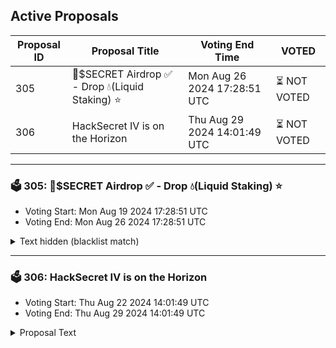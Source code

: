 ## Active Proposals

| Proposal ID | Proposal Title | Voting End Time | VOTED |
|-------------|----------------|-----------------|-------|
| 305 | 💎$SECRET Airdrop ✅ - Drop 💧(Liquid Staking) ⭐ | Mon Aug 26 2024 17:28:51 UTC | ⏳ NOT VOTED |
| 306 | HackSecret IV is on the Horizon | Thu Aug 29 2024 14:01:49 UTC | ⏳ NOT VOTED |

---

### 🗳 305: 💎$SECRET Airdrop ✅ - Drop 💧(Liquid Staking) ⭐
- Voting Start: Mon Aug 19 2024 17:28:51 UTC
- Voting End: Mon Aug 26 2024 17:28:51 UTC

<details>
<summary>Text hidden (blacklist match)</summary>
 
</details>

---

### 🗳 306: HackSecret IV is on the Horizon
- Voting Start: Thu Aug 22 2024 14:01:49 UTC
- Voting End: Thu Aug 29 2024 14:01:49 UTC

<details>
<summary>Proposal Text</summary>
 
The Secret Network Foundation is excited to invite the Secret Network community to engage in the upcoming HackSecret IV, slated for Q3, starting in September. nn Reflecting on the success of this year’s HackSecret 2024 and HackSecret III, which garnered over 70+ innovative submissions and 10+ hackathon winners in total, we’re eager to maintain and amplify this momentum. Our aim is to attract new talent to Secret Network, encouraging development both natively and cross-chain. HackSecret project code also becomes reference material for future Secret developers.nn We have some early interest in this hackathon from a long-time Secret Network community member who is now teaching a university course on Web3 development. He intends to have his entire class of 30+ students participate in this hackathon, and would like to have some specific challenges laid out for them, which the Secret Network community could help come up with. nn HackSecret IV will be an opportunity for developers to showcase their skills and creativity. It will again feature two main tracks which will be split 50/50: a native deployment track for those looking to build entirely on Secret Network, and a cross-chain deployment track for those interested in creating cross-chain dApps using bridging technologies like SecretPath and Axelar GMP. This time we will also setup some extra “RFP” style bounties/requests. nn We also plan to feature additional tracks focusing on specific EVM chains that we support with cross-chain confidential computation tooling, which will be great opportunities for cross-community marketing and can help increase our overall prize pool. For example, we might have a “Polygon-Secret” track featuring a $5,000 bounty provided by the Polygon team, requiring developers to build a dApp using both chains. There might also be extra tracks sponsored by Secret Network DApps to bring the excitement of hackathons to our dApp layer.nn To ensure the success of HackSecret IV, we’re requesting funds from the community pool in the amount of 30,000 SCRT. nn These funds will solely be dedicated to rewarding the winning projects in this hackathon. As with previous iterations, HackSecret IV will be organized by the SNF and hosted on the Dorahacks platform. These funds would be held in a wallet owned by SNF, and would be distributed to winners with full transparency. nn Note that in the future, bounties like this will form part of SNF’s overall marketing budget request from the community, rather than being posed as a single item request. nn This initiative is not just about the competition; it’s about coming together as a community to foster innovation, collaboration, and the growth of Secret Network. Join us in making HackSecret IV a stepping stone for new developers and a showcase of the groundbreaking potential of our decentralized confidential computing (DeCC) technology. nn For more information on the proposal, please visit: https://forum.scrt.network/t/call-to-action-hacksecret-iv/7375 nn The total ask is 30000 SCRT.
</details>
